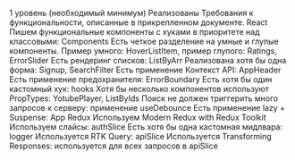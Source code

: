 1 уровень (необходимый минимум)
  Реализованы Требования к функциональности, описанные в прикрепленном документе.
React
Пишем функциональные компоненты c хуками в приоритете над классовыми: Components
Есть четкое разделение на умные и глупые компоненты. Пример умного: HoverListItem, пример глупого: Ratings, ErrorSlider
Есть рендеринг списков: ListByArr
Реализована хотя бы одна форма: Signup, SearchFilter
Есть применение Контекст API: AppHeader
Есть применение предохранителя: ErrorBoundary
Есть хотя бы один кастомный хук: hooks
Хотя бы несколько компонентов используют PropTypes: YotubePlayer, ListByIds
Поиск не должен триггерить много запросов к серверу: применение useDebounce
Есть применение lazy + Suspense: App
Redux
Используем Modern Redux with Redux Toolkit
Используем слайсы: authSlice
Есть хотя бы одна кастомная мидлвара: logger
Используется RTK Query: apiSlice
Используется Transforming Responses: используется для всех запросов в apiSlice
